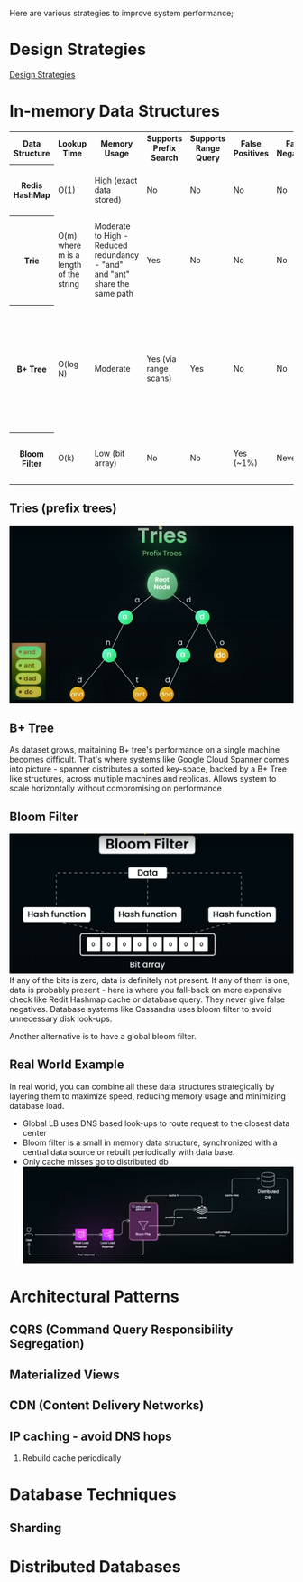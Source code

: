 Here are various strategies to improve system performance;

# Design Strategies
[Design Strategies](https://github.com/maulikdave-fh/cpsa/blob/main/8-Design%20Strategies.md#high-performance)

# In-memory Data Structures
<table>
  <tr><th>Data Structure</th><th>Lookup Time</th><th>Memory Usage</th><th>Supports Prefix Search</th><th>Supports Range Query</th><th>False Positives</th><th>False Negatives</th><th>Best Use Case</th><th>Notes</th></tr>
  <tr><th>Redis HashMap</th><td>O(1)</td><td>High (exact data stored)</td><td>No</td><td>No</td><td>No</td><td>No</td><td>Exact match, fast cache hits</td><td>Often used in caching layers</td></tr>
  <tr><th>Trie</th><td>O(m) where m is a length of the string</td><td>Moderate to High - Reduced redundancy - "and" and "ant" share the same path</td><td>Yes</td><td>No</td><td>No</td><td>No</td><td>Auto-complete, prefix queries</td><td>Examples;<br/> - Similar available usernames<br/>- Check all names that starts with given prefix</td></tr>
  <tr><th>B+ Tree</th><td>O(log N)</td><td>Moderate</td><td>Yes (via range scans)</td><td>Yes</td><td>No</td><td>No</td><td>Sorted look-ups, range scan in DB</td><td>Used in SQL and NoSQL databases for indexing. High Fan-out - each node can store 100s of keys, so tree stays shallow</td></tr>
  <tr><th>Bloom Filter</th><td>O(k)</td><td>Low (bit array)</td><td>No</td><td>No</td><td>Yes (~1%)</td><td>Never</td><td>Filtering out non-existent entries quickly</td><td>Doesn't need to store the actual data</td></tr>
</table>

## Tries (prefix trees)
![Tries!](images/tries.png)

## B+ Tree
As dataset grows, maitaining B+ tree's performance on a single machine becomes difficult. That's where systems like Google Cloud Spanner comes into picture - spanner distributes a sorted key-space, backed by a B+ Tree like structures, across multiple machines and replicas. Allows system to scale horizontally without compromising on performance

## Bloom Filter
![Bloom Filter!](images/bloomfilter.png)
If any of the bits is zero, data is definitely not present. If any of them is one, data is probably present - here is where you fall-back on more expensive check like Redit Hashmap cache or database query. They never give false negatives. Database systems like Cassandra uses bloom filter to avoid unnecessary disk look-ups. 

Another alternative is to have a global bloom filter.

## Real World Example
In real world, you can combine all these data structures strategically by layering them to maximize speed, reducing memory usage and minimizing database load.
- Global LB uses DNS based look-ups to route request to the closest data center
- Bloom filter is a small in memory data structure, synchronized with a central data source or rebuilt periodically with data base.
- Only cache misses go to distributed db
![Real World!](images/layering.png)

# Architectural Patterns
## CQRS (Command Query Responsibility Segregation)
## Materialized Views
## CDN (Content Delivery Networks)
## IP caching - avoid DNS hops
1. Rebuild cache periodically

# Database Techniques
## Sharding

# Distributed Databases
## 

